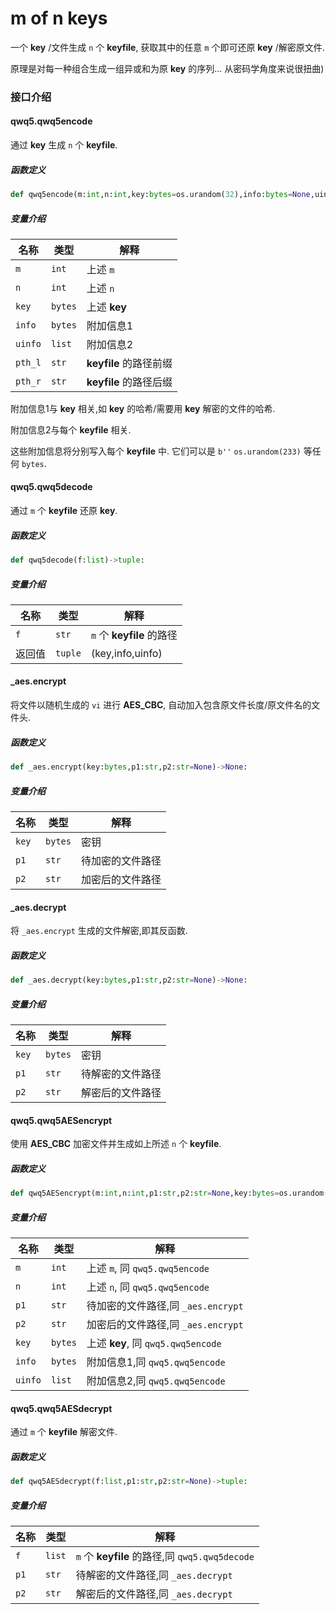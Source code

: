 # m of n keys
一个 **key** /文件生成 `n` 个 **keyfile**,
获取其中的任意 `m` 个即可还原 **key** /解密原文件.

原理是对每一种组合生成一组异或和为原 **key** 的序列...
从密码学角度来说很扭曲)

### 接口介绍
#### qwq5.qwq5encode
通过 **key** 生成 `n` 个 **keyfile**.
##### 函数定义
```py
def qwq5encode(m:int,n:int,key:bytes=os.urandom(32),info:bytes=None,uinfo:list=None,pth_l:str='',pth_r:str='.key')->None:
```
##### 变量介绍
|名称   |类型   |解释|
|-      |-      |-|
|`m`    |`int`  |上述 `m`|
|`n`    |`int`  |上述 `n`|
|`key`  |`bytes`|上述 **key**|
|`info` |`bytes`|附加信息1|
|`uinfo`|`list` |附加信息2|
|`pth_l`|`str`  |**keyfile** 的路径前缀|
|`pth_r`|`str`  |**keyfile** 的路径后缀|
附加信息1与 **key** 相关,如 **key** 的哈希/需要用 **key** 解密的文件的哈希.

附加信息2与每个 **keyfile** 相关.

这些附加信息将分别写入每个 **keyfile** 中.
它们可以是 `b''` `os.urandom(233)` 等任何 `bytes`.

#### qwq5.qwq5decode
通过 `m` 个 **keyfile** 还原 **key**.
##### 函数定义
```py
def qwq5decode(f:list)->tuple:
```
##### 变量介绍
|名称   |类型   |解释|
|-      |-      |-|
|`f`    |`str`  |`m` 个 **keyfile** 的路径|
|返回值 |`tuple`|(key,info,uinfo)|

#### _aes.encrypt
将文件以随机生成的 `vi` 进行 **AES_CBC**, 自动加入包含原文件长度/原文件名的文件头.
##### 函数定义
```py
def _aes.encrypt(key:bytes,p1:str,p2:str=None)->None:
```
##### 变量介绍
|名称   |类型   |解释|
|-      |-      |-|
|`key`  |`bytes`|密钥|
|`p1`   |`str`  |待加密的文件路径|
|`p2`   |`str`  |加密后的文件路径|

#### _aes.decrypt
将 `_aes.encrypt` 生成的文件解密,即其反函数.
##### 函数定义
```py
def _aes.decrypt(key:bytes,p1:str,p2:str=None)->None:
```
##### 变量介绍
|名称   |类型   |解释|
|-      |-      |-|
|`key`  |`bytes`|密钥|
|`p1`   |`str`  |待解密的文件路径|
|`p2`   |`str`  |解密后的文件路径|


#### qwq5.qwq5AESencrypt
使用 **AES_CBC** 加密文件并生成如上所述 `n` 个 **keyfile**.
##### 函数定义
```py
def qwq5AESencrypt(m:int,n:int,p1:str,p2:str=None,key:bytes=os.urandom(32),info:bytes=None,uinfo:list=None)->None:
```
##### 变量介绍
|名称   |类型   |解释|
|-      |-      |-|
|`m`    |`int`  |上述 `m`, 同 `qwq5.qwq5encode`|
|`n`    |`int`  |上述 `n`, 同 `qwq5.qwq5encode`|
|`p1`   |`str`  |待加密的文件路径,同 `_aes.encrypt`|
|`p2`   |`str`  |加密后的文件路径,同 `_aes.encrypt`|
|`key`  |`bytes`|上述 **key**, 同 `qwq5.qwq5encode`|
|`info` |`bytes`|附加信息1,同 `qwq5.qwq5encode`|
|`uinfo`|`list` |附加信息2,同 `qwq5.qwq5encode`|

#### qwq5.qwq5AESdecrypt
通过 `m` 个 **keyfile** 解密文件.
##### 函数定义
```py
def qwq5AESdecrypt(f:list,p1:str,p2:str=None)->tuple:
```
##### 变量介绍
|名称   |类型   |解释|
|-      |-      |-|
|`f`    |`list` |`m` 个 **keyfile** 的路径,同 `qwq5.qwq5decode`|
|`p1`   |`str`  |待解密的文件路径,同 `_aes.decrypt`|
|`p2`   |`str`  |解密后的文件路径,同 `_aes.decrypt`|
